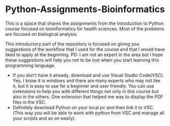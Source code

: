 # Python-Assignments-Bioinformatics
This is a space that shares the assignments from the Introduction to Python course focused on bioinformatics for health sciences. Most of the problems are focused on biological analysis. 

This introductory part of the repository is focused on giving you suggestions of the workflow that I used for the course and that I would have liked to apply at the beginning. 
PD: I am not an expert in the area but I hope these suggestions will help you not to be lost when you start learning this programming language.

- If you don't have it already, download and use Visual Studio Code(VSC). Yes, I know it is windows and there are many experts who may not like it, but it is easy to use for a beginner and user friendly. You can use extensions to help you with different things not only in this course but also in the others. One extension that helped me was to display the PDF files in the VSC.
- Definitely download Python on your local pc and then link it to VSC. (This way you will be able to work with python from VSC and manage all your scripts and so on easily).

